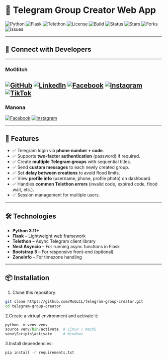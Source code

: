 # 📝 Telegram Group Creator Web App

![Python](https://img.shields.io/badge/Python-3.11-blue)
![Flask](https://img.shields.io/badge/Flask-2.3-green)
![Telethon](https://img.shields.io/badge/Telethon-1.27-purple)
![License](https://img.shields.io/badge/License-MIT-yellow)
![Build](https://img.shields.io/badge/Build-Passing-brightgreen)
![Status](https://img.shields.io/badge/Status-Active-blueviolet)
![Stars](https://img.shields.io/github/stars/MoGLCL/TeleGrouper)
![Forks](https://img.shields.io/github/forks/MoGLCL/TeleGrouper)
![Issues](https://img.shields.io/github/issues/MoGLCL/TeleGrouper)

---

## 🔗 Connect with Developers

---
### MoGlitch
[![GitHub](https://img.shields.io/badge/GitHub-MoGLCL-black?style=flat-square&logo=github&logoColor=white)](https://github.com/MoGLCL)
[![LinkedIn](https://img.shields.io/badge/LinkedIn-Mohamed%20Wael-blue?style=flat-square&logo=linkedin&logoColor=white)](https://www.linkedin.com/in/mohamed-wael-elghanm-62b267363/)
[![Facebook](https://img.shields.io/badge/Facebook-MarcoElghnam-1877F2?style=flat-square&logo=facebook&logoColor=white)](https://www.facebook.com/marcoelghnam)
[![Instagram](https://img.shields.io/badge/Instagram-Marco_eg2004-E4405F?style=flat-square&logo=instagram&logoColor=white)](https://www.instagram.com/marco_eg2004/)
[![TikTok](https://img.shields.io/badge/TikTok-MoGlitch-000000?style=flat-square&logo=tiktok&logoColor=white)](https://www.tiktok.com/@moglitch)
---
### Manona
[![Facebook](https://img.shields.io/badge/Facebook-Menna%20Hassan-1877F2?style=flat-square&logo=facebook&logoColor=white)](https://www.facebook.com/menna.hassan.56814)
[![Instagram](https://img.shields.io/badge/Instagram-Eng_Menna_Hassan-E4405F?style=flat-square&logo=instagram&logoColor=white)](https://www.instagram.com/eng_menna_hassan)

---

## 🚀 Features

- ✅ Telegram login via **phone number + code**.
- ✅ Supports **two-factor authentication** (password) if required.
- ✅ Create **multiple Telegram groups** with sequential titles.
- ✅ Send **custom messages** to each newly created group.
- ✅ Set **delay between creations** to avoid flood limits.
- ✅ View **profile info** (username, phone, profile photo) on dashboard.
- ✅ Handles **common Telethon errors** (invalid code, expired code, flood wait, etc.).
- ✅ Session management for multiple users.

---

## 🛠️ Technologies

- **Python 3.11+**
- **Flask** – Lightweight web framework
- **Telethon** – Async Telegram client library
- **Nest Asyncio** – For running async functions in Flask
- **Bootstrap 5** – For responsive front-end (optional)
- **ZoneInfo** – For timezone handling

---

## 📦 Installation

1. Clone this repository:

```bash
git clone https://github.com/MoGLCL/telegram-group-creator.git
cd telegram-group-creator
```
2.Create a virtual environment and activate it:
```py
python -m venv venv
source venv/bin/activate  # Linux / macOS
venv\Scripts\activate     # Windows
```
3.Install dependencies:
```py
pip install -r requirements.txt
```


